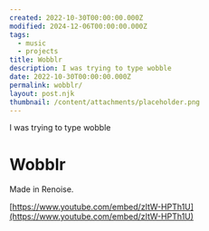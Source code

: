 ```yaml
---
created: 2022-10-30T00:00:00.000Z
modified: 2024-12-06T00:00:00.000Z
tags:
  - music
  - projects
title: Wobblr
description: I was trying to type wobble
date: 2022-10-30T00:00:00.000Z
permalink: wobblr/
layout: post.njk
thumbnail: /content/attachments/placeholder.png
---
```


I was trying to type wobble

# Wobblr

Made in Renoise.

[https://www.youtube.com/embed/zItW-HPTh1U](https://www.youtube.com/embed/zItW-HPTh1U)
